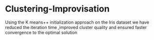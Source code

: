# Clustering-Improvisation
Using the K means++ initialization approach on the Iris
dataset we have reduced the iteration time ,improved cluster quality and ensured faster convergence to
the optimal solution
